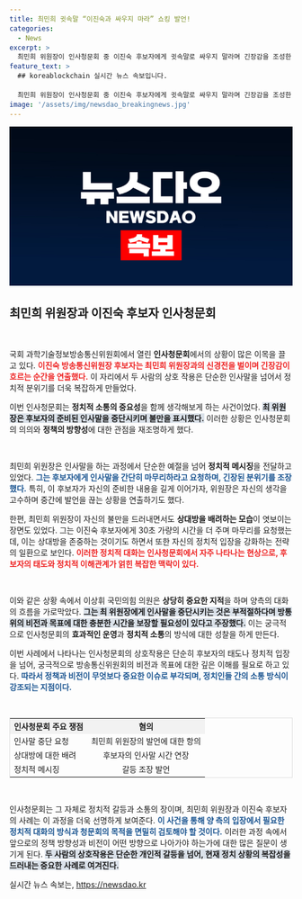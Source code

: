 ```yaml
---
title: 최민희 귓속말 “이진숙과 싸우지 마라” 쇼킹 발언!
categories:
  - News
excerpt: >
  최민희 위원장이 인사청문회 중 이진숙 후보자에게 귓속말로 싸우지 말라며 긴장감을 조성한 가운데, 후보자는 인사말을 2분 초과하자 최 위원장이 즉각 재촉해 논란을 일으켰다. 과연 두 사람의 갈등은 어디까지 갈 것인가?
feature_text: >
  ## koreablockchain 실시간 뉴스 속보입니다.

  최민희 위원장이 인사청문회 중 이진숙 후보자에게 귓속말로 싸우지 말라며 긴장감을 조성한 가운데, 후보자는 인사말을 2분 초과하자 최 위원장이 즉각 재촉해 논란을 일으켰다. 과연 두 사람의 갈등은 어디까지 갈 것인가?
image: '/assets/img/newsdao_breakingnews.jpg'
---
```


<p><img src="/assets/img/newsdao_breakingnews.jpg" alt="koreablockchain 속보" /></p>

<h2 data-ke-size="size26">최민희 위원장과 이진숙 후보자 인사청문회</h2>

<p data-ke-size="size16">&nbsp;</p>

<p>국회 과학기술정보방송통신위원회에서 열린 <b>인사청문회</b>에서의 상황이 많은 이목을 끌고 있다. <b><span style="color: #ee2323;">이진숙 방송통신위원장 후보자는 최민희 위원장과의 신경전을 벌이며 긴장감이 흐르는 순간을 연출했다.</span></b> 이 자리에서 두 사람의 상호 작용은 단순한 인사말을 넘어서 정치적 분위기를 더욱 복잡하게 만들었다. </p>

<p>이번 인사청문회는 <b>정치적 소통의 중요성</b>을 함께 생각해보게 하는 사건이었다. <b><span style="background-color: #21538527;">최 위원장은 후보자의 준비된 인사말을 중단시키며 불만을 표시했다.</span></b> 이러한 상황은 인사청문회의 의의와 <b>정책의 방향성</b>에 대한 관점을 재조명하게 했다. </p>

<p data-ke-size="size16">&nbsp;</p>

<p>최민희 위원장은 인사말을 하는 과정에서 단순한 예절을 넘어 <b>정치적 메시징</b>을 전달하고 있었다. <b><span style="color: #1a5490;">그는 후보자에게 인사말을 간단히 마무리하라고 요청하며, 긴장된 분위기를 조장했다.</span></b> 특히, 이 후보자가 자신의 준비한 내용을 길게 이어가자, 위원장은 자신의 생각을 고수하며 중간에 발언을 끊는 상황을 연출하기도 했다. </p>

<p>한편, 최민희 위원장이 자신의 불만을 드러내면서도 <b>상대방을 배려하는 모습</b>이 엿보이는 장면도 있었다. 그는 이진숙 후보자에게 30초 가량의 시간을 더 주며 마무리를 요청했는데, 이는 상대방을 존중하는 것이기도 하면서 또한 자신의 정치적 입장을 강화하는 전략의 일환으로 보인다. <b><span style="color: #ee2323;">이러한 정치적 대화는 인사청문회에서 자주 나타나는 현상으로, 후보자의 태도와 정치적 이해관계가 얽힌 복잡한 맥락이 있다.</span></b></p>

<p data-ke-size="size16">&nbsp;</p>

<p>이와 같은 상황 속에서 이상휘 국민의힘 의원은 <b>상당히 중요한 지적</b>을 하며 양측의 대화의 흐름을 가로막았다. <b><span style="background-color: #21538527;">그는 최 위원장에게 인사말을 중단시키는 것은 부적절하다며 방통위의 비전과 목표에 대한 충분한 시간을 보장할 필요성이 있다고 주장했다.</span></b> 이는 궁극적으로 인사청문회의 <b>효과적인 운영</b>과 <b>정치적 소통</b>의 방식에 대한 성찰을 하게 만든다. </p>

<p>이번 사례에서 나타나는 인사청문회의 상호작용은 단순히 후보자의 태도나 정치적 입장을 넘어, 궁극적으로 방송통신위원회의 비전과 목표에 대한 깊은 이해를 필요로 하고 있다. <b><span style="color: #1a5490;">따라서 정책과 비전이 무엇보다 중요한 이슈로 부각되며, 정치인들 간의 소통 방식이 강조되는 지점이다.</span></b></p>

<p data-ke-size="size16">&nbsp;</p>

<table style="width: 100%; border: 1px solid #ddd;">
<tr>
<th style="background-color: #f2f2f2; text-align: left;">인사청문회 주요 쟁점</th>
<th style="text-align: center; background-color: #f2f2f2;">혐의</th>
</tr>
<tr>
<td style="text-align: left;">인사말 중단 요청</td>
<td style="text-align: center;">최민희 위원장의 발언에 대한 항의</td>
</tr>
<tr>
<td style="text-align: left;">상대방에 대한 배려</td>
<td style="text-align: center;">후보자의 인사말 시간 연장</td>
</tr>
<tr>
<td style="text-align: left;">정치적 메시징</td>
<td style="text-align: center;">갈등 조장 발언</td>
</tr>
</table>

<p data-ke-size="size16">&nbsp;</p>

<p>인사청문회는 그 자체로 정치적 갈등과 소통의 장이며, 최민희 위원장과 이진숙 후보자의 사례는 이 과정을 더욱 선명하게 보여준다. <b><span style="color: #1a5490;">이 사건을 통해 양 측의 입장에서 필요한 정치적 대화의 방식과 청문회의 목적을 면밀히 검토해야 할 것이다.</span></b> 이러한 과정 속에서 앞으로의 정책 방향성과 비전이 어떤 방향으로 나아가야 하는가에 대한 많은 질문이 생기게 된다. <b><span style="background-color: #21538527;">두 사람의 상호작용은 단순한 개인적 갈등을 넘어, 현재 정치 상황의 복잡성을 드러내는 중요한 사례로 여겨진다.</span></b></p>
실시간 뉴스 속보는, <a href="https://newsdao.kr" rel="dofollow">https://newsdao.kr</a>


